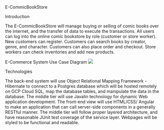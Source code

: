E-CommicBookStore


Introduction

The E-CommicBookStore will manage buying or selling of comic books over the internet, and the transfer of data to execute the transactions. All users can log into the online comic bookstore by role (customer or store worker). New customers can register. Customers can search books by creator, genre, and character. Customers can also place order and checkout. Store workers can check inventories and add new products.

E-Commerce System Use Case Diagram
![](https://github.com/tjhodge121/RevComicPrG3/blob/main/diagram.png?raw=true)

Technologies

The back-end system will use Object Relational Mapping Framework - Hibernate to connect to a Postgres database which will be hosted remotely on GCP Cloud SQL, map the database tables, and manipulate the data in the database. The middle tier will use Javalin technology for dynamic Web application development. The front-end view will use HTML/CSS/ Angular to make an application that can call server-side components in a generally RESTful manner. The middle tier will follow proper layered architecture, and have reasonable JUnit test coverage of the service layer. Webpages will be styled to be functional and readable.
